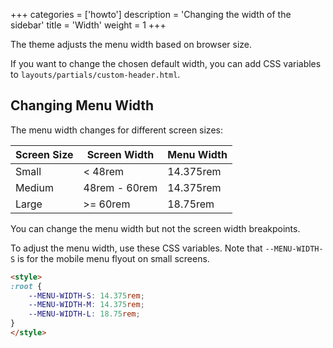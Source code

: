+++
categories = ['howto']
description = 'Changing the width of the sidebar'
title = 'Width'
weight = 1
+++

The theme adjusts the menu width based on browser size.

If you want to change the chosen default width, you can add CSS variables to `layouts/partials/custom-header.html`.

## Changing Menu Width

The menu width changes for different screen sizes:

| Screen Size | Screen Width  | Menu Width |
| ----------- | ------------- | ---------- |
| Small       | < 48rem       | 14.375rem  |
| Medium      | 48rem - 60rem | 14.375rem  |
| Large       | >= 60rem      | 18.75rem   |

You can change the menu width but not the screen width breakpoints.

To adjust the menu width, use these CSS variables. Note that `--MENU-WIDTH-S` is for the mobile menu flyout on small screens.

````html {title="layouts/partials/custom-header.html"}
<style>
:root {
    --MENU-WIDTH-S: 14.375rem;
    --MENU-WIDTH-M: 14.375rem;
    --MENU-WIDTH-L: 18.75rem;
}
</style>
````

